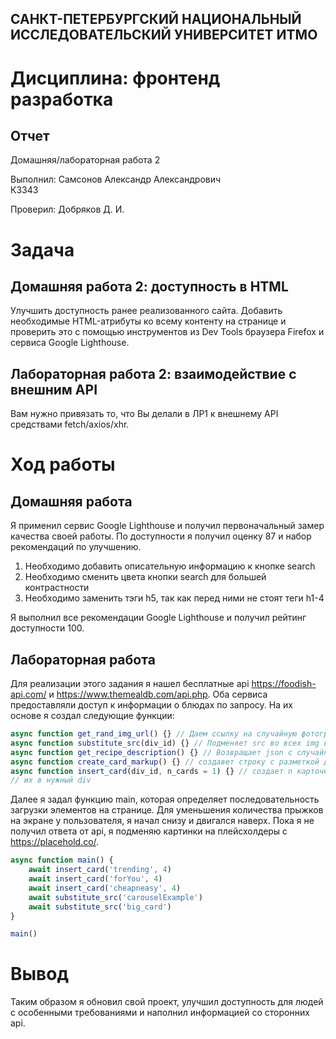 ## САНКТ-ПЕТЕРБУРГСКИЙ НАЦИОНАЛЬНЫЙ ИССЛЕДОВАТЕЛЬСКИЙ УНИВЕРСИТЕТ ИТМО

# Дисциплина: фронтенд разработка

## Отчет

Домашняя/лабораторная работа 2

Выполнил: Самсонов Александр Александрович  
К3343

Проверил: Добряков Д. И.

# Задача

## Домашняя работа 2: доступность в HTML

Улучшить доступность ранее реализованного сайта. Добавить необходимые HTML-атрибуты ко
всему контенту на странице и проверить это с помощью инструментов из Dev Tools браузера
Firefox и сервиса Google Lighthouse.

## Лабораторная работа 2: взаимодействие с внешним API

Вам нужно привязать то, что Вы делали в ЛР1 к внешнему API средствами fetch/axios/xhr.

# Ход работы

## Домашняя работа

Я применил сервис Google Lighthouse и получил первоначальный замер качества своей
работы. По доступности я получил оценку 87 и набор рекомендаций по улучшению.

1) Необходимо добавить описательную информацию к кнопке search
2) Необходимо сменить цвета кнопки search для большей контрастности
3) Необходимо заменить тэги h5, так как перед ними не стоят теги h1-4

Я выполнил все рекомендации Google Lighthouse и получил рейтинг доступности 100.

## Лабораторная работа

Для реализации этого задания я нашел бесплатные api https://foodish-api.com/
и https://www.themealdb.com/api.php. Оба сервиса предоставляли доступ к информации о 
блюдах по запросу. На их основе я создал следующие функции:
```js
async function get_rand_img_url() {} // Даем ссылку на случайную фотографию еды
async function substitute_src(div_id) {} // Подменяет src во всех img внутри div_ic
async function get_recipe_description() {} // Возвращает json с случайным рецептом от themealdb
async function create_card_markup() {} // создавет строку с разметкой для карточки рецепта
async function insert_card(div_id, n_cards = 1) {} // создает n карточек и вставляет 
// их в нужный div
```

Далее я задал функцию main, которая определяет последовательность загрузки элементов 
на странице. Для уменьшения количества прыжков на экране у пользователя, я начал снизу 
и двигался наверх. Пока я не получил ответа от api, я подменяю картинки на 
плейсхолдеры c https://placehold.co/.

```js
async function main() {
    await insert_card('trending', 4)
    await insert_card('forYou', 4)
    await insert_card('cheapneasy', 4)
    await substitute_src('carouselExample')
    await substitute_src('big_card')
}

main()
```

# Вывод

Таким образом я обновил свой проект, улучшил доступность для людей с особенными 
требованиями и наполнил информацией со сторонних api.
